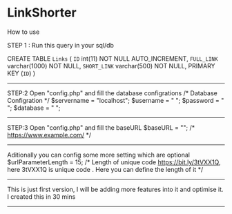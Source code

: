 # LinkShorter

How to use

STEP 1 : Run this query in your sql/db

CREATE TABLE `Links` (
 `ID` int(11) NOT NULL AUTO_INCREMENT,
 `FULL_LINK` varchar(1000) NOT NULL,
 `SHORT_LINK` varchar(500) NOT NULL,
 PRIMARY KEY (`ID`)
 ) 
__________________________________________________________________________________
STEP:2
Open "config.php" and fill the database configrations
/* Database Configration */
$servername = "localhost";
$username = " ";
$password = " ";
$database = " ";
__________________________________________________________________________________
STEP:3
Open "config.php" and fill the baseURL
$baseURL = ""; /* https://www.example.com/ */
__________________________________________________________________________________
Aditionally you can config some more setting which are optional
$urlParameterLength = 15; /* Length of unique code https://bit.ly/3tVXX1Q, 
here 3tVXX1Q is unique code .
Here you can define the length of it */
__________________________________________________________________________________

This is just first version, I will be adding more features into it and optimise it.
I created this in 30 mins
__________________________________________________________________________________






